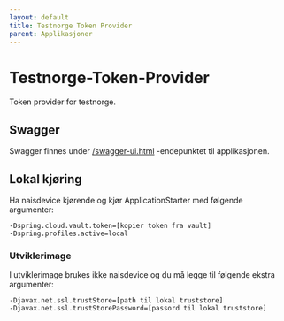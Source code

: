 ```yaml
---
layout: default
title: Testnorge Token Provider
parent: Applikasjoner
---
```


# Testnorge-Token-Provider
Token provider for testnorge. 

## Swagger
Swagger finnes under [/swagger-ui.html](https://testnorge-token-provider.dev.intern.nav.no/swagger-ui.html) -endepunktet til applikasjonen.

## Lokal kjøring
Ha naisdevice kjørende og kjør ApplicationStarter med følgende argumenter:
```
-Dspring.cloud.vault.token=[kopier token fra vault]
-Dspring.profiles.active=local
```

### Utviklerimage
I utviklerimage brukes ikke naisdevice og du må legge til følgende ekstra argumenter:
```
-Djavax.net.ssl.trustStore=[path til lokal truststore]
-Djavax.net.ssl.trustStorePassword=[passord til lokal truststore]
```
